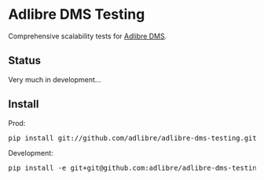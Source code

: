 # Adlibre DMS Testing

Comprehensive scalability tests for [Adlibre DMS](http://www.adlibre.com.au/adlibre-dms/).

## Status

Very much in development...

## Install

Prod:
<pre>
pip install git://github.com/adlibre/adlibre-dms-testing.git
</pre>

Development:
<pre>
pip install -e git+git@github.com:adlibre/adlibre-dms-testing.git#egg=dms_testing-dev
</pre>
